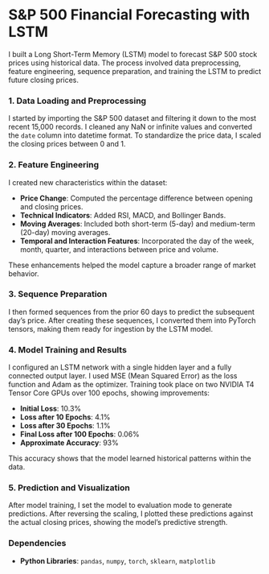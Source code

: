 # S&P 500 Financial Forecasting with LSTM

I built a Long Short-Term Memory (LSTM) model to forecast S&P 500 stock prices using historical data. The process involved data preprocessing, feature engineering, sequence preparation, and training the LSTM to predict future closing prices.

### 1. Data Loading and Preprocessing
I started by importing the S&P 500 dataset and filtering it down to the most recent 15,000 records. I cleaned any NaN or infinite values and converted the `date` column into datetime format. To standardize the price data, I scaled the closing prices between 0 and 1.

### 2. Feature Engineering
I created new characteristics within the dataset:
- **Price Change**: Computed the percentage difference between opening and closing prices.
- **Technical Indicators**: Added RSI, MACD, and Bollinger Bands.
- **Moving Averages**: Included both short-term (5-day) and medium-term (20-day) moving averages.
- **Temporal and Interaction Features**: Incorporated the day of the week, month, quarter, and interactions between price and volume.

These enhancements helped the model capture a broader range of market behavior.

### 3. Sequence Preparation
I then formed sequences from the prior 60 days to predict the subsequent day’s price. After creating these sequences, I converted them into PyTorch tensors, making them ready for ingestion by the LSTM model.

### 4. Model Training and Results
I configured an LSTM network with a single hidden layer and a fully connected output layer. I used MSE (Mean Squared Error) as the loss function and Adam as the optimizer. Training took place on two NVIDIA T4 Tensor Core GPUs over 100 epochs, showing improvements:

- **Initial Loss**: 10.3%
- **Loss after 10 Epochs**: 4.1%
- **Loss after 30 Epochs**: 1.1%
- **Final Loss after 100 Epochs**: 0.06%
- **Approximate Accuracy**: 93%

This accuracy shows that the model learned historical patterns within the data.

### 5. Prediction and Visualization
After model training, I set the model to evaluation mode to generate predictions. After reversing the scaling, I plotted these predictions against the actual closing prices, showing the model’s predictive strength.

### Dependencies
- **Python Libraries**: `pandas`, `numpy`, `torch`, `sklearn`, `matplotlib`
